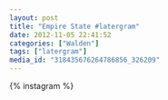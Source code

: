 ```yaml
---
layout: post
title: "Empire State #latergram"
date: 2012-11-05 22:41:52
categories: ["Walden"]
tags: ["latergram"]
media_id: "318435676264786856_326209"
---
```


{% instagram %}

